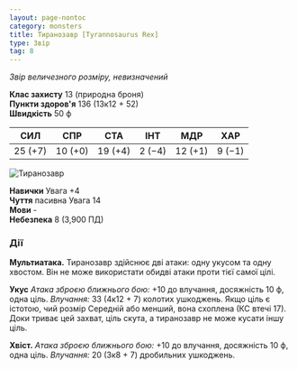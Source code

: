 ```yaml
---
layout: page-nontoc
category: monsters
title: Тиранозавр [Tyrannosaurus Rex]
type: Звір
tag: 8
---
```


_Звір величезного розміру, невизначений_

**Клас захисту** 13 (природна броня)    
**Пункти здоров'я** 136 (13к12 + 52)    
**Швидкість** 50 ф

| СИЛ     | СПР     | СТА     | ІНТ    | МДР     | ХАР    |
| ------- | ------- | ------- | ------ | ------- | ------ |
| 25 (+7) | 10 (+0) | 19 (+4) | 2 (−4) | 12 (+1) | 9 (−1) |

![Тиранозавр](https://www.dndbeyond.com/avatars/thumbnails/16/594/1000/1000/636376369004412963.jpeg)

**Навички** Увага +4    
**Чуття** пасивна Увага 14    
**Мови** -    
**Небезпека** 8 (3,900 ПД)

### Дії
**Мультиатака.** Тиранозавр здійснює дві атаки: одну укусом та одну хвостом. Він не може використати обидві атаки проти тієї самої цілі.    

**Укус** _Атака зброєю ближнього бою:_ +10 до влучання, досяжність 10 ф, одна ціль. _Влучання:_ 33 (4к12 + 7) колотих ушкоджень. Якщо ціль є істотою, чий розмір Середній або менший, вона схоплена (КС втечі 17). Доки триває цей захват, ціль скута, а тиранозавр не може кусати іншу ціль.    

**Хвіст.** _Атака зброєю ближнього бою:_ +10 до влучання, досяжність 10 ф, одна ціль. _Влучання:_ 20 (3к8 + 7) дробильних ушкоджень.
